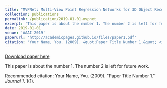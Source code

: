 ```yaml
---
title: "MVPNet: Multi-View Point Regression Networks for 3D Object Reconstruction from A Single Image"
collection: publications
permalink: /publication/2019-01-01-mvpnet
excerpt: 'This paper is about the number 1. The number 2 is left for future work.'
date: 2019-01-01
venue: 'AAAI 2019'
paperurl: 'http://academicpages.github.io/files/paper1.pdf'
citation: 'Your Name, You. (2009). &quot;Paper Title Number 1.&quot; <i>Journal 1</i>. 1(1).'
---
```


<a href='http://academicpages.github.io/files/paper1.pdf'>Download paper here</a>

This paper is about the number 1. The number 2 is left for future work.

Recommended citation: Your Name, You. (2009). "Paper Title Number 1." <i>Journal 1</i>. 1(1).